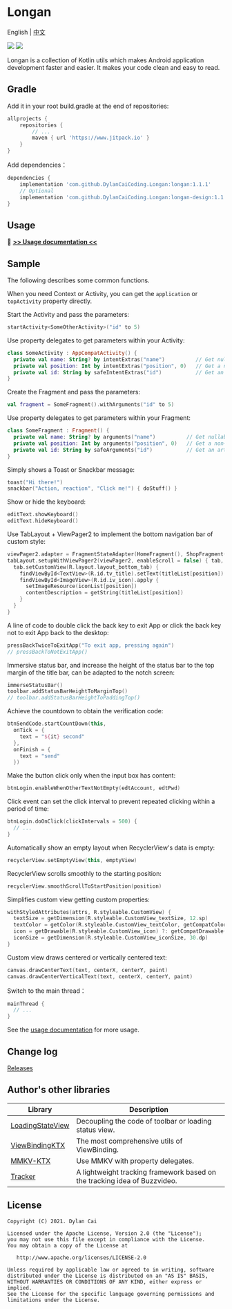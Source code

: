 # Longan

English | [中文](README_CN.md)

[![](https://www.jitpack.io/v/DylanCaiCoding/Longan.svg)](https://www.jitpack.io/#DylanCaiCoding/Longan) [![](https://img.shields.io/badge/License-Apache--2.0-blue.svg)](https://github.com/DylanCaiCoding/Longan/blob/master/LICENSE)

Longan is a collection of Kotlin utils which makes Android application development faster and easier. It makes your code clean and easy to read.

## Gradle

Add it in your root build.gradle at the end of repositories:

```groovy
allprojects {
    repositories {
        // ...
        maven { url 'https://www.jitpack.io' }
    }
}
```

Add dependencies：

```groovy
dependencies {
    implementation 'com.github.DylanCaiCoding.Longan:longan:1.1.1'
    // Optional
    implementation 'com.github.DylanCaiCoding.Longan:longan-design:1.1.1'
}
```
## Usage

:pencil: **[>> Usage documentation <<](https://dylancaicoding.github.io/Longan)**

## Sample

The following describes some common functions.

When you need Context or Activity, you can get the `application` or `topActivity` property directly.

Start the Activity and pass the parameters:

```kotlin
startActivity<SomeOtherActivity>("id" to 5)
```

Use property delegates to get parameters within your Activity:

```kotlin
class SomeActivity : AppCompatActivity() {
  private val name: String? by intentExtras("name")          // Get nullable parameter with the Intent
  private val position: Int by intentExtras("position", 0)   // Get a non-null parameter with a default value with the Intent
  private val id: String by safeIntentExtras("id")           // Get an artificially non-null parameter with the Intent
}
```

Create the Fragment and pass the parameters:

```kotlin
val fragment = SomeFragment().withArguments("id" to 5)
```

Use property delegates to get parameters within your Fragment:

```kotlin
class SomeFragment : Fragment() {
  private val name: String? by arguments("name")          // Get nullable parameter with the arguments
  private val position: Int by arguments("position", 0)   // Get a non-null parameter with a default value with the arguments
  private val id: String by safeArguments("id")           // Get an artificially non-null parameter with the arguments
}
```

Simply shows a Toast or Snackbar message:

```kotlin
toast("Hi there!")
snackbar("Action, reaction", "Click me!") { doStuff() }
```

Show or hide the keyboard:

```kotlin
editText.showKeyboard()
editText.hideKeyboard()
```

Use TabLayout + ViewPager2 to implement the bottom navigation bar of custom style:

```kotlin
viewPager2.adapter = FragmentStateAdapter(HomeFragment(), ShopFragment(), MineFragment())
tabLayout.setupWithViewPager2(viewPager2, enableScroll = false) { tab, position ->
  tab.setCustomView(R.layout.layout_bottom_tab) {
    findViewById<TextView>(R.id.tv_title).setText(titleList[position])
    findViewById<ImageView>(R.id.iv_icon).apply {
      setImageResource(iconList[position])
      contentDescription = getString(titleList[position])
    }
  }
}
```

A line of code to double click the back key to exit App or click the back key not to exit App back to the desktop:

```kotlin
pressBackTwiceToExitApp("To exit app, pressing again")
// pressBackToNotExitApp()
```

Immersive status bar, and increase the height of the status bar to the top margin of the title bar, can be adapted to the notch screen:

```kotlin
immerseStatusBar()
toolbar.addStatusBarHeightToMarginTop()
// toolbar.addStatusBarHeightToPaddingTop()
```

Achieve the countdown to obtain the verification code:

```kotlin
btnSendCode.startCountDown(this,
  onTick = {
    text = "${it} second"
  },
  onFinish = {
    text = "send"
  })
```

Make the button click only when the input box has content:

```kotlin
btnLogin.enableWhenOtherTextNotEmpty(edtAccount, edtPwd)
```

Click event can set the click interval to prevent repeated clicking within a period of time:

```kotlin
btnLogin.doOnClick(clickIntervals = 500) { 
  // ...
}
```

Automatically show an empty layout when RecyclerView's data is empty:

```kotlin
recyclerView.setEmptyView(this, emptyView)
```

RecyclerView scrolls smoothly to the starting position:

```kotlin
recyclerView.smoothScrollToStartPosition(position)
```

Simplifies custom view getting custom properties:

```kotlin
withStyledAttributes(attrs, R.styleable.CustomView) {
  textSize = getDimension(R.styleable.CustomView_textSize, 12.sp)
  textColor = getColor(R.styleable.CustomView_textColor, getCompatColor(R.color.text_normal))
  icon = getDrawable(R.styleable.CustomView_icon) ?: getCompatDrawable(R.drawable.default_icon)
  iconSize = getDimension(R.styleable.CustomView_iconSize, 30.dp)
}
```

Custom view draws centered or vertically centered text:

```kotlin
canvas.drawCenterText(text, centerX, centerY, paint)
canvas.drawCenterVerticalText(text, centerX, centerY, paint)
```

Switch to the main thread：

```kotlin
mainThread { 
  // ...
}
```

See the [usage documentation](https://dylancaicoding.github.io/Longan) for more usage.

## Change log

[Releases](https://github.com/DylanCaiCoding/Longan/releases)

## Author's other libraries

| Library                                                      | Description                                                  |
| ------------------------------------------------------------ | ------------------------------------------------------------ |
| [LoadingStateView](https://github.com/DylanCaiCoding/LoadingStateView) | Decoupling the code of toolbar or loading status view. |
| [ViewBindingKTX](https://github.com/DylanCaiCoding/ViewBindingKTX) | The most comprehensive utils of ViewBinding.                 |
| [MMKV-KTX](https://github.com/DylanCaiCoding/MMKV-KTX)       | Use MMKV with property delegates.                                  |
| [Tracker](https://github.com/DylanCaiCoding/Tracker)       | A lightweight tracking framework based on the tracking idea of Buzzvideo.|

## License

```
Copyright (C) 2021. Dylan Cai

Licensed under the Apache License, Version 2.0 (the "License");
you may not use this file except in compliance with the License.
You may obtain a copy of the License at

   http://www.apache.org/licenses/LICENSE-2.0

Unless required by applicable law or agreed to in writing, software
distributed under the License is distributed on an "AS IS" BASIS,
WITHOUT WARRANTIES OR CONDITIONS OF ANY KIND, either express or implied.
See the License for the specific language governing permissions and
limitations under the License.
```
